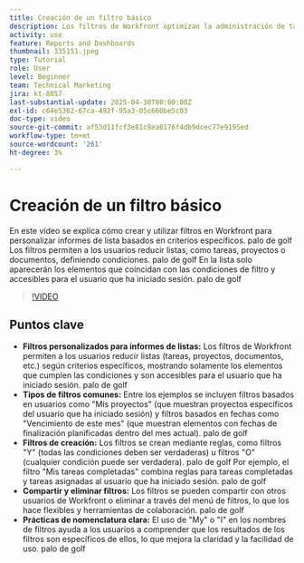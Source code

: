 ```yaml
---
title: Creación de un filtro básico
description: Los filtros de Workfront optimizan la administración de tareas y proyectos al permitir a los usuarios personalizar listas basadas en criterios como asignaciones de usuarios, plazos y estado de finalización, lo que hace que los flujos de trabajo sean más eficientes y colaborativos.
activity: use
feature: Reports and Dashboards
thumbnail: 335151.jpeg
type: Tutorial
role: User
level: Beginner
team: Technical Marketing
jira: kt-8857
last-substantial-update: 2025-04-30T00:00:00Z
exl-id: c64e5362-67ca-492f-95a3-05c660be5c03
doc-type: video
source-git-commit: af53d11fcf3e81c8ea0176f4db9dcec77e9195ed
workflow-type: tm+mt
source-wordcount: '261'
ht-degree: 3%

---
```


# Creación de un filtro básico

En este vídeo se explica cómo crear y utilizar filtros en Workfront para personalizar informes de lista basados en criterios específicos. palo de golf Los filtros permiten a los usuarios reducir listas, como tareas, proyectos o documentos, definiendo condiciones. palo de golf En la lista solo aparecerán los elementos que coincidan con las condiciones de filtro y accesibles para el usuario que ha iniciado sesión. palo de golf


>[!VIDEO](https://video.tv.adobe.com/v/335151/?quality=12&learn=on&enablevpops)

## Puntos clave

* **Filtros personalizados para informes de listas:** Los filtros de Workfront permiten a los usuarios reducir listas (tareas, proyectos, documentos, etc.) según criterios específicos, mostrando solamente los elementos que cumplen las condiciones y son accesibles para el usuario que ha iniciado sesión. palo de golf
* **Tipos de filtros comunes:** Entre los ejemplos se incluyen filtros basados en usuarios como &quot;Mis proyectos&quot; (que muestran proyectos específicos del usuario que ha iniciado sesión) y filtros basados en fechas como &quot;Vencimiento de este mes&quot; (que muestran elementos con fechas de finalización planificadas dentro del mes actual). palo de golf
* **Filtros de creación:** Los filtros se crean mediante reglas, como filtros &quot;Y&quot; (todas las condiciones deben ser verdaderas) u filtros &quot;O&quot; (cualquier condición puede ser verdadera). palo de golf Por ejemplo, el filtro &quot;Mis tareas completadas&quot; combina reglas para tareas completadas y tareas asignadas al usuario que ha iniciado sesión. palo de golf
* **Compartir y eliminar filtros:** Los filtros se pueden compartir con otros usuarios de Workfront o eliminar a través del menú de filtros, lo que los hace flexibles y herramientas de colaboración. palo de golf
* **Prácticas de nomenclatura clara:** El uso de &quot;My&quot; o &quot;I&quot; en los nombres de filtros ayuda a los usuarios a comprender que los resultados de los filtros son específicos de ellos, lo que mejora la claridad y la facilidad de uso. palo de golf

